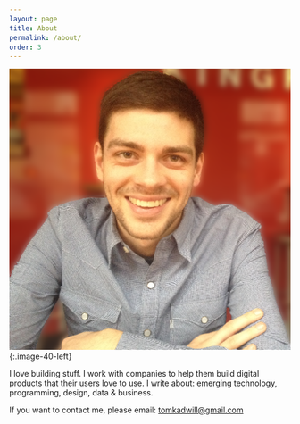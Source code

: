 ```yaml
---
layout: page
title: About
permalink: /about/
order: 3
---
```


![Tom](/assets/tom.png){:.image-40-left}

I love building stuff. I work with companies to help them build digital products that their users love to use. I write about: emerging technology, programming, design, data & business.

If you want to contact me, please email: <a href="mailto:tomkadwill@gmail.com">tomkadwill@gmail.com</a>
